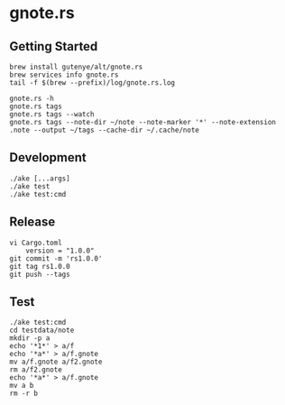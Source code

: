 # gnote.rs

## Getting Started

```
brew install gutenye/alt/gnote.rs
brew services info gnote.rs
tail -f $(brew --prefix)/log/gnote.rs.log

gnote.rs -h
gnote.rs tags
gnote.rs tags --watch
gnote.rs tags --note-dir ~/note --note-marker '*' --note-extension .note --output ~/tags --cache-dir ~/.cache/note
```

## Development

```
./ake [...args]
./ake test
./ake test:cmd
```

## Release

```
vi Cargo.toml
	version = "1.0.0"
git commit -m 'rs1.0.0'
git tag rs1.0.0
git push --tags
```

## Test

```
./ake test:cmd
cd testdata/note
mkdir -p a
echo '*1*' > a/f
echo '*a*' > a/f.gnote
mv a/f.gnote a/f2.gnote
rm a/f2.gnote
echo '*a*' > a/f.gnote
mv a b
rm -r b
```
